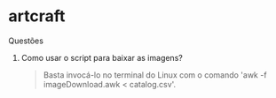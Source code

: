 # artcraft


Questões

1. Como usar o script para baixar as imagens?
	> Basta invocá-lo no terminal do Linux com o comando 'awk -f imageDownload.awk < catalog.csv'.
